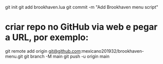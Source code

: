 git init
git add brookhaven.lua
git commit -m "Add Brookhaven menu script"
# criar repo no GitHub via web e pegar a URL, por exemplo:
git remote add origin git@github.com:mexicano201932/brookhaven-menu.git
git branch -M main
git push -u origin main
